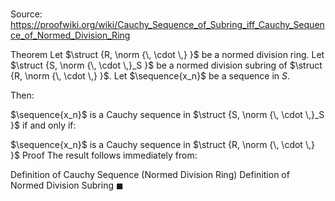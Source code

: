 # 

Source: https://proofwiki.org/wiki/Cauchy_Sequence_of_Subring_iff_Cauchy_Sequence_of_Normed_Division_Ring

Theorem
Let $\struct {R, \norm {\, \cdot \,} }$ be a normed division ring.
Let $\struct {S, \norm {\, \cdot \,}_S }$ be a normed division subring of $\struct {R, \norm {\, \cdot \,} }$.
Let $\sequence{x_n}$ be a sequence in $S$.

Then:

$\sequence{x_n}$ is a Cauchy sequence in $\struct {S, \norm {\, \cdot \,}_S }$
if and only if:

$\sequence{x_n}$ is a Cauchy sequence in $\struct {R, \norm {\, \cdot \,} }$
Proof
The result follows immediately from:

Definition of Cauchy Sequence (Normed Division Ring)
Definition of Normed Division Subring
$\blacksquare$





